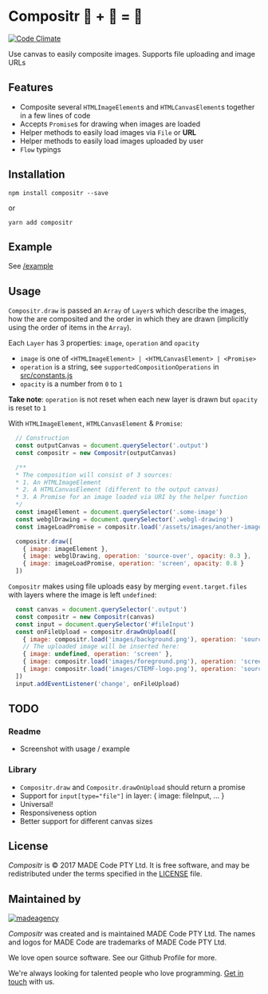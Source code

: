 # Compositr 🌆 + 🌅 = 🌇
[![Code
Climate](https://codeclimate.com/repos/58a2f3f6f6c55b0de700021f/badges/a9f2a07e1f098fff42f7/gpa.svg)](https://codeclimate.com/repos/58a2f3f6f6c55b0de700021f/feed)

Use canvas to easily composite images. Supports file uploading and image URLs

## Features
 - Composite several `HTMLImageElement`s and `HTMLCanvasElement`s together in a few lines of code
 - Accepts `Promise`s for drawing when images are loaded
 - Helper methods to easily load images via `File` or **URL**
 - Helper methods to easily load images uploaded by user
 - `Flow` typings

## Installation
`npm install compositr --save`

or

`yarn add compositr`

## Example

See [/example](example)

## Usage

`Compositr.draw` is passed an `Array` of `Layer`s which describe the images, how the are composited and the order in which they are drawn (implicitly using the order of items in the `Array`).

Each `Layer` has 3 properties: `image`, `operation` and `opacity`

 - `image` is one of `<HTMLImageElement> | <HTMLCanvasElement> | <Promise>`
 - `operation` is a string, see `supportedCompositionOperations` in [src/constants.js](src/constants.js)
 - `opacity` is a number from `0` to `1`

**Take note**: `operation` is not reset when each new layer is drawn but `opacity` is reset to `1`

With `HTMLImageElement`, `HTMLCanvasElement` & `Promise`:

```javascript
  // Construction
  const outputCanvas = document.querySelector('.output')
  const compositr = new Compositr(outputCanvas)

  /**
  * The composition will consist of 3 sources:
  * 1. An HTMLImageElement 
  * 2. A HTMLCanvasElement (different to the output canvas)
  * 3. A Promise for an image loaded via URI by the helper function 
  */
  const imageElement = document.querySelector('.some-image')
  const webglDrawing = document.querySelector('.webgl-drawing')
  const imageLoadPromise = compositr.load('/assets/images/another-image.png')

  compositr.draw([
    { image: imageElement },
    { image: webglDrawing, operation: 'source-over', opacity: 0.3 },
    { image: imageLoadPromise, operation: 'screen', opacity: 0.8 }
  ])
```

`Compositr` makes using file uploads easy by merging `event.target.files` with layers where the image is left `undefined`:


```javascript
  const canvas = document.querySelector('.output')
  const compositr = new Compositr(canvas)
  const input = document.querySelector('#fileInput')
  const onFileUpload = compositr.drawOnUpload([
    { image: compositr.load('images/background.png'), operation: 'source-over' },
    // The uploaded image will be inserted here:
    { image: undefined, operation: 'screen' },
    { image: compositr.load('images/foreground.png'), operation: 'screen' },
    { image: compositr.load('images/CTEMF-logo.png'), operation: 'source-over' },
  ])
  input.addEventListener('change', onFileUpload)
```

## TODO

### Readme
 - Screenshot with usage / example

### Library
 - `Compositr.draw` and `Compositr.drawOnUpload` should return a promise
 - Support for `input[type="file"]` in layer: { image: fileInput, ... }
 - Universal!
 - Responsiveness option
 - Better support for different canvas sizes

## License

*Compositr* is © 2017 MADE Code PTY Ltd.
It is free software, and may be redistributed under the terms specified in the [LICENSE] file.

[LICENSE]: LICENSE

## Maintained by

[![madeagency](https://www.made.co.za/logo.png)](https://www.made.co.za?utm_source=github)

*Compositr* was created and is maintained MADE Code PTY Ltd.
The names and logos for MADE Code are trademarks of MADE Code PTY Ltd.

We love open source software. See our Github Profile for more.

We're always looking for talented people who love programming. [Get in touch] with us.

[Get in touch]: https://www.made.co.za?utm_source=github

